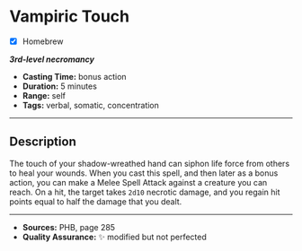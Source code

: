 # Vampiric Touch
- [x] Homebrew

***3rd-level necromancy***
- **Casting Time:** bonus action
- **Duration:** 5 minutes
- **Range:** self
- **Tags:** verbal, somatic, concentration

---

## Description
The touch of your shadow-wreathed hand can siphon life force from others to heal your wounds.
When you cast this spell, and then later as a bonus action, you can make a Melee Spell Attack against a creature you can reach.
On a hit, the target takes `2d10` necrotic damage, and you regain hit points equal to half the damage that you dealt.

---

- **Sources:** PHB, page 285
- **Quality Assurance:** :sparkles: modified but not perfected
